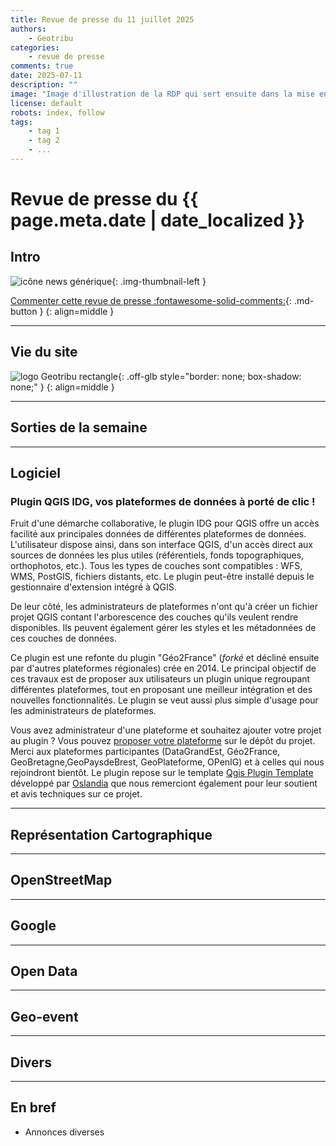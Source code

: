 ```yaml
---
title: Revue de presse du 11 juillet 2025
authors:
    - Geotribu
categories:
    - revue de presse
comments: true
date: 2025-07-11
description: ""
image: "Image d'illustration de la RDP qui sert ensuite dans la mise en avant : réseaux sociaux, flux RSS... 400x800 en PNG"
license: default
robots: index, follow
tags:
    - tag 1
    - tag 2
    - ...
---
```


# Revue de presse du {{ page.meta.date | date_localized }}

## Intro

![icône news générique](https://cdn.geotribu.fr/img/internal/icons-rdp-news/news.png){: .img-thumbnail-left }

[Commenter cette revue de presse :fontawesome-solid-comments:](#__comments "Aller aux commentaires"){: .md-button }
{: align=middle }

----

## Vie du site

![logo Geotribu rectangle](https://cdn.geotribu.fr/img/internal/charte/geotribu_logo_rectangle_384x80.png){: .off-glb style="border: none; box-shadow: none;" }
{: align=middle }

----

## Sorties de la semaine

----

## Logiciel

### Plugin QGIS IDG, vos plateformes de données à porté de clic !

Fruit d'une démarche collaborative, le plugin IDG pour QGIS offre un accès facilité aux principales données de différentes plateformes de données. L'utilisateur dispose ainsi, dans son interface QGIS, d'un accès direct aux sources de données les plus utiles (référentiels, fonds topographiques, orthophotos, etc.). Tous les types de couches sont compatibles : WFS, WMS, PostGIS, fichiers distants, etc. Le plugin peut-être installé depuis le gestionnaire d'extension intégré à QGIS.

De leur côté, les administrateurs de plateformes n'ont qu'à créer un fichier projet QGIS contant l'arborescence des couches qu'ils veulent rendre disponibles. Ils peuvent également gérer les styles et les métadonnées de ces couches de données.

Ce plugin est une refonte du plugin "Géo2France" (_forké_ et décliné ensuite par d'autres plateformes régionales) crée en 2014. Le principal objectif de ces travaux est de proposer aux utilisateurs un plugin unique regroupant différentes plateformes, tout en proposant une meilleur intégration et des nouvelles fonctionnalités. Le plugin se veut aussi plus simple d'usage pour les administrateurs de plateformes.

Vous avez administrateur d'une plateforme et souhaitez ajouter votre projet au plugin ? Vous pouvez [proposer votre plateforme](https://github.com/geo2france/idg-qgis-plugin?tab=readme-ov-file#r%C3%A9f%C3%A9rencer-une-plateforme) sur le dépôt du projet.
Merci aux plateformes participantes (DataGrandEst, Géo2France, GeoBretagne,GeoPaysdeBrest, GeoPlateforme, OPenIG) et à celles qui nous rejoindront bientôt. Le plugin repose sur le template [Qgis Plugin Template](https://gitlab.com/Oslandia/qgis/template-qgis-plugin) développé par [Oslandia](https://oslandia.com/) que nous remerciont également pour leur soutient et avis techniques sur ce projet.

----

## Représentation Cartographique

----

## OpenStreetMap

----

## Google

----

## Open Data

----

## Geo-event

----

## Divers

----

## En bref

- Annonces diverses
